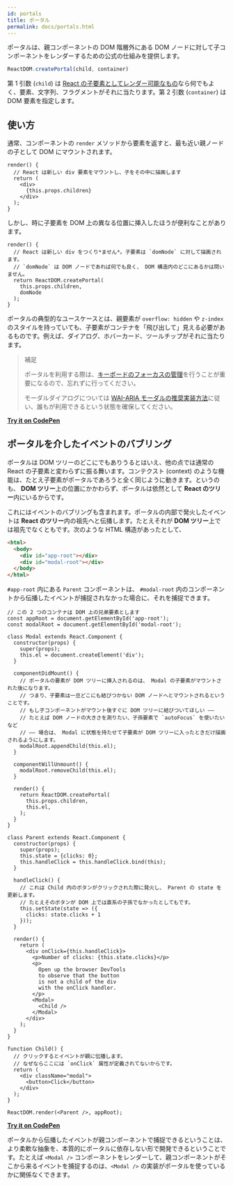 ```yaml
---
id: portals
title: ポータル
permalink: docs/portals.html
---
```


ポータルは、親コンポーネントの DOM 階層外にある DOM ノードに対して子コンポーネントをレンダーするための公式の仕組みを提供します。

```js
ReactDOM.createPortal(child, container)
```

第 1 引数 (`child`) は [React の子要素としてレンダー可能なもの](/docs/react-component.html#render)なら何でもよく、要素、文字列、フラグメントがそれに当たります。第 2 引数 (`container`) は DOM 要素を指定します。

## 使い方

通常、コンポーネントの `render` メソッドから要素を返すと、最も近い親ノードの子として DOM にマウントされます。

```js{4,6}
render() {
  // React は新しい div 要素をマウントし、子をその中に描画します
  return (
    <div>
      {this.props.children}
    </div>
  );
}
```

しかし、時に子要素を DOM 上の異なる位置に挿入したほうが便利なことがあります。

```js{6}
render() {
  // React は新しい div をつくり*ません*。子要素は `domNode` に対して描画されます。
  // `domNode` は DOM ノードであれば何でも良く、 DOM 構造内のどこにあるかは問いません。
  return ReactDOM.createPortal(
    this.props.children,
    domNode
  );
}
```

ポータルの典型的なユースケースとは、親要素が `overflow: hidden` や `z-index` のスタイルを持っていても、子要素がコンテナを「飛び出して」見える必要があるものです。例えば、ダイアログ、ホバーカード、ツールチップがそれに当たります。

> 補足
>
> ポータルを利用する際は、[キーボードのフォーカスの管理](/docs/accessibility.html#programmatically-managing-focus)を行うことが重要になるので、忘れずに行ってください。
>
> モーダルダイアログについては [WAI-ARIA モーダルの推奨実装方法](https://www.w3.org/TR/wai-aria-practices-1.1/#dialog_modal)に従い、誰もが利用できるという状態を確保してください。

[**Try it on CodePen**](https://codepen.io/gaearon/pen/yzMaBd)

## ポータルを介したイベントのバブリング

ポータルは DOM ツリーのどこにでもありうるとはいえ、他の点では通常の React の子要素と変わらずに振る舞います。コンテクスト (context) のような機能は、たとえ子要素がポータルであろうと全く同じように動きます。というのも、 **DOM ツリー**上の位置にかかわらず、ポータルは依然として **React のツリー**内にいるからです。

これにはイベントのバブリングも含まれます。ポータルの内部で発火したイベントは **React のツリー**内の祖先へと伝播します。たとえそれが **DOM ツリー**上では祖先でなくともです。次のような HTML 構造があったとして、

```html
<html>
  <body>
    <div id="app-root"></div>
    <div id="modal-root"></div>
  </body>
</html>
```

`#app-root` 内にある `Parent` コンポーネントは、 `#modal-root` 内のコンポーネントから伝播したイベントが捕捉されなかった場合に、それを捕捉できます。

```js{28-31,42-49,53,61-63,70-71,74}
// この 2 つのコンテナは DOM 上の兄弟要素とします
const appRoot = document.getElementById('app-root');
const modalRoot = document.getElementById('modal-root');

class Modal extends React.Component {
  constructor(props) {
    super(props);
    this.el = document.createElement('div');
  }

  componentDidMount() {
    // ポータルの要素が DOM ツリーに挿入されるのは、 Modal の子要素がマウントされた後になります。
    // つまり、子要素は一旦どこにも結びつかない DOM ノードへとマウントされるということです。
    // もし子コンポーネントがマウント後すぐに DOM ツリーに結びついてほしい ――
    // たとえば DOM ノードの大きさを測りたい、子孫要素で `autoFocus` を使いたいなど
    // ―― 場合は、 Modal に状態を持たせて子要素が DOM ツリーに入ったときだけ描画されるようにします。
    modalRoot.appendChild(this.el);
  }

  componentWillUnmount() {
    modalRoot.removeChild(this.el);
  }

  render() {
    return ReactDOM.createPortal(
      this.props.children,
      this.el,
    );
  }
}

class Parent extends React.Component {
  constructor(props) {
    super(props);
    this.state = {clicks: 0};
    this.handleClick = this.handleClick.bind(this);
  }

  handleClick() {
    // これは Child 内のボタンがクリックされた際に発火し、 Parent の state を更新します。
    // たとえそのボタンが DOM 上では直系の子孫でなかったとしてもです。
    this.setState(state => ({
      clicks: state.clicks + 1
    }));
  }

  render() {
    return (
      <div onClick={this.handleClick}>
        <p>Number of clicks: {this.state.clicks}</p>
        <p>
          Open up the browser DevTools
          to observe that the button
          is not a child of the div
          with the onClick handler.
        </p>
        <Modal>
          <Child />
        </Modal>
      </div>
    );
  }
}

function Child() {
  // クリックするとイベントが親に伝播します。
  // なぜならここには `onClick` 属性が定義されてないからです。
  return (
    <div className="modal">
      <button>Click</button>
    </div>
  );
}

ReactDOM.render(<Parent />, appRoot);
```

[**Try it on CodePen**](https://codepen.io/gaearon/pen/jGBWpE)

ポータルから伝播したイベントが親コンポーネントで捕捉できるということは、より柔軟な抽象を、本質的にポータルに依存しない形で開発できるということです。たとえば `<Modal />` コンポーネントをレンダーして、親コンポーネントがそこから来るイベントを捕捉するのは、`<Modal />` の実装がポータルを使っているかに関係なくできます。
